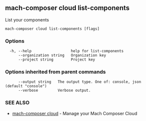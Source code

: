 ## mach-composer cloud list-components

List your components

```
mach-composer cloud list-components [flags]
```

### Options

```
  -h, --help                  help for list-components
      --organization string   Organization key
      --project string        Project key
```

### Options inherited from parent commands

```
      --output string   The output type. One of: console, json (default "console")
      --verbose         Verbose output.
```

### SEE ALSO

* [mach-composer cloud](mach-composer_cloud.md)	 - Manage your Mach Composer Cloud

